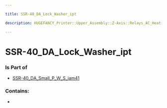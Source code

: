 ```yaml
---

title: SSR-40_DA_Lock_Washer_ipt

description: HUGEFANCY_Printer::Upper_Assembly::Z-Axis::Relays_AC_Heating::SSR-40_DA90::SSR-40_DA_iam::SSR-40_DA_Small_P_W_S_iam41::SSR-40_DA_Lock_Washer_ipt

---
```

# SSR-40_DA_Lock_Washer_ipt
<script>
    var geoarray = '{"SSR-40_DA_Lock_Washer_ipt": {}}';
</script>
<script>
    var basepath = '/assets/HUGEFANCY_Printer/Upper_Assembly/Z-Axis/Relays_AC_Heating/SSR-40_DA90/SSR-40_DA_iam/SSR-40_DA_Small_P_W_S_iam41/';
</script>
<link rel="stylesheet" href="/css/container.css">

<div id="container"></div>

<!-- these are the required scripts for the three.js scene -->
<script src="/lib/three.min.js"></script>
<script src="/lib/OrbitControls.js"></script>
<script src="/lib/RectAreaLightUniformsLib.js"></script>
<!-- this is your app's lib file -->
<script src="/lib/triceratops_app.js"></script>
### Is Part of
- [SSR-40_DA_Small_P_W_S_iam41](../SSR-40_DA_Small_P_W_S_iam41)  

### Contains:
- [](./SSR-40_DA_Lock_Washer_ipt/)

